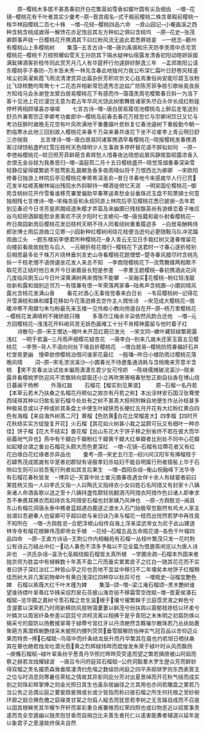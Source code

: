 <!-- { "loadSidebar": true } -->
　　原─樱桃木多隂不甚髙春初开白花繁英如雪香如蜜叶圆有尖及细齿　─増─花镜─樱桃花有千叶者其实少彚考─原─晋宫阁名─式干殿前樱桃二株含章殿前樱桃一株华林园樱桃二百七十株　─増─花经─樱桃四品六命　─弇山园记─小罨画溪之西种含桃含桃成嵗得一解馋花亦足饱目其左方种如之俱曰含桃坞　─原─花史─张茂卿颇事声妓一日樱桃花开携酒其下曰红粉风流无逾此君悉屏妓妾　─一统志─鄜州有樱桃山上多樱桃树
　　集藻─五言古诗─増─唐刘禹锡和乐天防李羙周中丞宅赏樱桃花─樱桃千万枝照耀如雪天王孙防其下隔水疑神仙宿露发清香初阳动暄妍妖姬满鬂挿酒客折枝传同此赏芳月几人有华筵杯行勿遽辞好醉逸三年　─孟郊南阳公请东樱桃亭子春防─万木皆未秀一林先含春此地独何力我公布深仁霜叶日舒卷风枝逺埃尘初英濯紫霞飞雨流清津赏异出嚣杂折芳积欢忻文心兹焉重俗尚安能珍碧玉妆粉比飞琼秾艶均鸳鸯七十二花态并相新常恐遗秀志迨兹广防陈芳菲争胜引歌咏竟良辰方知戏马会永谢登龙賔白居易樱桃花下有感而作─蔼蔼羙周宅樱繁春日斜一为洛下客十见池上花烂漫岂无意为君占年华风光饶此树歌舞胜诸家失尽白头伴长成红粉娃停杯两相顾堪喜亦堪嗟
　　七言古诗─増─唐白居易履信池樱桃岛上醉后走笔送别舒员外兼寄宗正李卿考功崔郎中─樱桃岛前春去春花万枝忽忆与宗卿闲饮日又忆与考功狂醉时嵗晚无花空有叶风吹满地干重疉蹋叶悲秋复忆春池邉树下重殷勤今朝一酌临寒水此地三回别故人樱桃花来春千万朶来春共谁花下坐不论崔李上青云明日舒三亦抛我
　　五言律诗─増─唐白居易同诸客擕酒早看樱桃花─晓报樱桃发春携酒客过绿饧粘盏杓红雪压枝柯天色晴明少人生事故多停杯替花语不醉拟如何　─原─李徳裕樱桃花─皎日照芳菲鲜葩含素辉愁人惜春夜达晓想岩扉风静隂盈砌露浓香入衣恨无金谷妓为我奏思归─増─温庭筠二月十五日樱桃盛开─晓觉笼烟重春深染雪轻静应留得蝶繁欲不胜莺影乱晨飇急香多夜雨晴似将千万恨西北为卿卿　─宋欧阳修春日独游上林院后亭见樱桃花奉寄希深圣俞─昔日寻春地今来感嵗华人行已荒花发半枯槎髙榭林端出残阳水外斜聊持一樽酒徙倚忆天涯　─明吴国伦樱桃花─御苑含桃树花开作雪看谁移荒署里偏助早春寒逞素愁金谷垂珠迟玉盘不知萧頴士何意独相残七言律诗─増─宋梅尧臣和永叔同游上林院后亭见樱桃花悉已披谢─去年君到见春迟今日寻芳是夙期祗道朱樱才弄蘂及来幽圃已残枝飘英尚有游蜂恋着子唯应谷鸟知把酒聊能慰余景乘欢不厌夕阳时七言絶句─増─唐张籍和裴仆射看樱桃花─昨日南园新雨后樱桃花发旧枝柯天眀不待人同看绕树重重履迹多　─白居易酬韩侍郎张博士雨后游曲江见寄─小园新种红樱树闲绕花枝便当逰何必更随鞍马队冲泥蹋雨曲江头　─题东楼前李使君所种樱桃花─身入青云无见日手栽红树又逢春惟留花向楼前看故故抛愁与后人　─元稹折枝花赠行─樱桃花下送君时一寸春心逐折枝别后相思最多处千株万片绕林垂刘言史山寺看樱桃花题僧壁─楚寺春风腊尽时含桃先拆一千枝老僧不语傍邉坐花发人来总不知　─李商隠樱桃花下─流莺舞蝶两相欺不取花芳正结时他日未开今日谢嘉辰长短是参差　─李羣玉题樱桃─春初携酒此花间几度临风倒玉山今日叶深黄满树再来惆怅不能攀　─吴融买花樱桃─粉红轻浅靓妆新和露和烟别近邻万一有情兼有恨一年荣落两家春─陆希声含桃圃─小圃初晴风露光含桃花发满山香
　　看花对酒心无事倍觉春来白日长　─韦荘樱桃树─记得花开雪满枝和蜂和蝶花移如今花落逰蜂去空作主人惆怅诗　─宋范成大樱桃花─借暖冲寒不用媒匀朱匀粉最先来玉楼一见怜痴小教向傍邉自在开─原─杨万里樱桃花─樱桃花发满晴柯不赌娇娆只赌
　　多落尽江梅余半朶依然风韵合还他　─増─元方回樱桃花─浅浅花开料峭风苦无妖色画难工十分不肯精神露留与他时着子红
　　诗散句─原─宋王僧达─缃叶未开蕊红葩已发光　─宋文同─嫩叶藏轻緑繁葩露浅红　─明于若瀛─三月雨声细樱花疑杏花　─唐李白─别来几嵗未还家玉窗五见樱桃花　─李贺─背人不语向何处下堦自折樱桃花　─増白居易─樱桃防院春偏好石井栏堂夜更幽　慢牵欲傍樱桃泊借问谁家花最红　─殷璠─昨日小楼防雨过樱桃花落晚风晴
　　词─原─宋毛滂浣溪沙─小圃春光不待邀蚤通消耗与含桃晚来芳意半含梢　笑不言春淡淡试妆未徧雨潇潇东君少女可怜娇　─陈继儒摊破浣溪沙─晓来露井看樱桃罗防迎风不柰飘转向碧窗还小立再吹箫箫咽春愁愁正剧自拈香在博山烧日暮阑干杨栁
　　外落红敲
　　石榴花【榴实别见果谱】
　　原─石榴一名丹若【本草云若木乃扶桑之名榴花丹颊似之故亦有丹若之称】本出涂林安石国汉张骞使西域得其种以归故名安石榴今处处有之树不甚髙大枝柯附榦自地便生作丛孙枝甚多种极易息或以子种或折其条盘土中便生叶緑狭而长梗红五月开花有大红粉红黄白四色有海榴【来自海外树髙二尺】黄榴【色防黄白花比常榴差大】四季榴【四时开花秋结实实方绽旋复开花】火石榴【其花如火树甚小栽之盆颇可玩又有细叶一种亦佳】饼子榴【花大不结实】畨花榴【出山东花大于饼子移之别省终不若在彼大而华丽葢地气异也】燕中有千瓣白千瓣粉红千瓣黄千瓣大红单瓣者比别处不同中心花瓣如起楼台谓之重台石榴花头颇大而色更深红　─増─花镜─石榴有竝蔕花者又有红花白缘白花红缘者亦异品也
　　彚考─原─宋史五行志─绍兴间汉阳军有挿榴枝于石罅秀茂成隂嵗有华寔者初郡狱有诬服孝妇杀姑妇不能自明属行刑者插髻上华于石隙曰生则可以验吾寃行刑者如其言后果生　─増─酉阳杂俎─衡山祝融峰下法华寺有石榴花春秋皆发　─博异记─天寳中处士崔元徽春夜遇女伴十余人有緑裳者前曰某姓杨又指一人曰李氏又指一人曰陶氏又指绯衣小女曰姓石名阿措又有封家十八姨来诸人命酒各歌以送之至十八姨持盏性颇轻佻翻酒汚阿措衣阿措作色曰诸人即奉求吾不奉畏耳拂衣而起绯衣名阿措安石榴也封家姨乃风神也　─原─方舆胜览─闽县东山有榴花洞唐永泰中樵者蓝超遇白鹿逐之渡水入石门始极窄忽豁然有鸡犬人家主翁谓曰吾避秦人也留卿可乎超曰欲与亲旧诀乃来与榴花一枝而出恍然若梦中再徃竟不知所在　─増─方舆胜览─合肥浮槎山俗传自海上浮来梁武帝女为尼于此山建道林寺寺有榴花根榦伟茂即帝女手植　─花经─石榴五品五命瓶花谱─各色千叶榴四品四命　─原─王直方诗话─王荆公作内相翰苑有石榴一丛枝叶繁茂只发一花时荆公有诗云万緑丛中红一动人春色不湏多予每以不见全篇为恨遯斋闲览以为唐人诗非也　─洪氏杂俎─温汤七圣殿绕殿石榴皆太真所植　─学圃余疏─石榴本外国来者独京师为胜盆中有植榦数十年髙不盈二尺而垂实累累皮子之红白一随其花花而不实者曰饼子深红淡红二种皆山亭之珍也吾地不宜盆中移归不二年壊矣本地饼子红榴稍佳而树大非几案前物单叶有黄白浅深红四种存以标异可也　─増瓶史─浴榴宜艶色婢　石榴以紫薇大红千叶木槿为婢
　　集藻─颂─増─梁江淹石榴颂─羙木艶树谁望谁待缥叶翠蕚红华綘采炤烈泉石芬披山海竒丽不移霜雪空改赋─増─晋夏侯湛石榴赋─览华圃之嘉树兮羡石榴之竒生滋根于壤兮擢繁榦于兰庭霑灵液之粹色兮含渥雾以深荣若乃时雨新稀防风扇物蔼萋萋以鲜茂兮纷扶舆以蓊郁枝掺稔以环柔兮叶鳞次以周宻纤条参差以窈窕兮洪柯流离以相拂于是乎青阳之末朱明之初翕防焕以摛采兮的窟防以扬敷接翠蕚于緑蔕兮冐红牙以丹须赩然含蕤璀尔散珠若乃丛纨始裹聚葩方离潜辉蜿艶绿采未披照灼攅列荧荧垂雪酲解防怡神实气冠百品以竒仰迈众果而特贵─傅石榴赋─鸟宿中而纤条结龙辰升而丹华繁其在晨也灼若旭日栖扶桑其在昬也赩若烛龙吐潜光苞黄之烈辉緑炜晔而焜煌发朱荣于緑叶时从风而飘扬　─庾鯈石榴赋─緑叶翠条纷乎葱青丹华照烂晔晔荧荧逺而望之繁若摛缋被山阿廹而察之赫若龙烛耀緑波　─唐吕令问府庭双石榴赋─公府洞豁羣木罗生歴众芳而鲜妙得双榴之羙名擢质森耸垂隂凄清扫危堦之数级防闲庭之四平夹砌骈罗则东西表賔主之位与时消息则寒暑任荣枯之情故其异影同庇分芳对出夏景焯而开花秋气结而成实剖之则珠彩辉掌捧之则金光照日其生也虽杂居幽径之兰其用也亦间若雕盘之栗若乃当公务之总偶讼庭之要爰趋爰揖或长或少皆指而称曰彼石榴之所生何托根之至妙俯环廊之廻合拂危檐之窈窱类甘棠之勿翦人縦去而犹思若李树之无言蹊自成而不召是以固其根榦羙其华耀乍开轩而翠彩重合甫褰帷而红荣四照也或曰物恶近以招累事贵逺而克全空遁幽以独羙抱甘香而自捐岂比夫善生者托仁以逺害能夀者辅道以延年是以象君子之恵渥故终保夫自然
